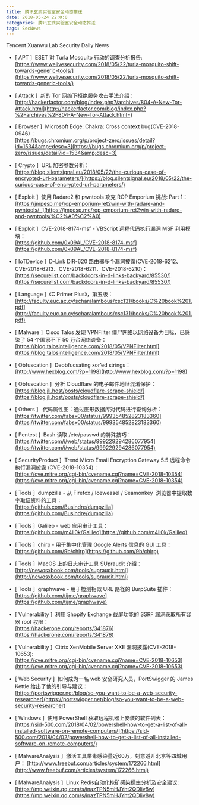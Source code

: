 ```yaml
---
title: 腾讯玄武实验室安全动态推送
date: 2018-05-24 22:0:0
categories: 腾讯玄武实验室安全动态推送
tags: SecNews
---
```


Tencent Xuanwu Lab Security Daily News  
* [ APT ]  ESET 对 Turla Mosquito 行动的调查分析报告:   
[https://www.welivesecurity.com/2018/05/22/turla-mosquito-shift-towards-generic-tools/](https://www.welivesecurity.com/2018/05/22/turla-mosquito-shift-towards-generic-tools/)  

* [ Attack ]  新的 Tor 网络下拒绝服务攻击手法介绍：   
[http://hackerfactor.com/blog/index.php?/archives/804-A-New-Tor-Attack.html](http://hackerfactor.com/blog/index.php?%2Farchives%2F804-A-New-Tor-Attack.html=)  

* [ Browser ]  Microsoft Edge: Chakra: Cross context bug(CVE-2018-0946) ：   
[https://bugs.chromium.org/p/project-zero/issues/detail?id=1534&amp;;desc=3](https://bugs.chromium.org/p/project-zero/issues/detail?id=1534&amp;desc=3)  

* [ Crypto ]  URL 加密参数分析：   
[https://blog.silentsignal.eu/2018/05/22/the-curious-case-of-encrypted-url-parameters/](https://blog.silentsignal.eu/2018/05/22/the-curious-case-of-encrypted-url-parameters/)  

* [ Exploit ]  使用 Radare2 和 pwntools 攻克 ROP Emporium 挑战: Part 1：   
[https://jmpesp.me/rop-emporium-ret2win-with-radare-and-pwntools/  ](https://jmpesp.me/rop-emporium-ret2win-with-radare-and-pwntools/%C2%A0%C2%A0)  

* [ Exploit ]  CVE-2018-8174-msf - VBScript 远程代码执行漏洞 MSF 利用模块：   
[https://github.com/0x09AL/CVE-2018-8174-msf](https://github.com/0x09AL/CVE-2018-8174-msf)  

* [ IoTDevice ]  D-Link DIR-620 路由器多个漏洞披露(CVE-2018-6212、CVE-2018-6213、CVE-2018-6211、CVE-2018-6210)：   
[https://securelist.com/backdoors-in-d-links-backyard/85530/](https://securelist.com/backdoors-in-d-links-backyard/85530/)  

* [ Language ]  《C Primer Plus》，第五版：   
[http://faculty.euc.ac.cy/scharalambous/csc131/books/C%20book%201.pdf](http://faculty.euc.ac.cy/scharalambous/csc131/books/C%20book%201.pdf)  

* [ Malware ]  Cisco Talos 发现 VPNFilter 僵尸网络以网络设备为目标，已感染了 54 个国家不下 50 万台网络设备：   
[https://blog.talosintelligence.com/2018/05/VPNFilter.html](https://blog.talosintelligence.com/2018/05/VPNFilter.html)  

* [ Obfuscation ]  Deobfucsating xor’ed strings：   
[http://www.hexblog.com/?p=1198](http://www.hexblog.com/?p=1198)  

* [ Obfuscation ]  分析 Cloudflare 的电子邮件地址混淆保护：   
[https://blog.jli.host/posts/cloudflare-scrape-shield/](https://blog.jli.host/posts/cloudflare-scrape-shield/)  

* [ Others ]   代码属性图：通过图形数据库对代码进行查询分析：   
[https://twitter.com/fabsx00/status/999354852823183360](https://twitter.com/fabsx00/status/999354852823183360)  

* [ Pentest ]  Bash 读取 /etc/passwd 的特殊技巧：   
[https://twitter.com/i/web/status/999229294286077954](https://twitter.com/i/web/status/999229294286077954)  

* [ SecurityProduct ]  Trend Micro Email Encryption Gateway 5.5 远程命令执行漏洞披露 (CVE-2018-10354)：   
[https://cve.mitre.org/cgi-bin/cvename.cgi?name=CVE-2018-10354](https://cve.mitre.org/cgi-bin/cvename.cgi?name=CVE-2018-10354)  

* [ Tools ]  dumpzilla - 从 Firefox / Iceweasel / Seamonkey  浏览器中提取数字取证资料的工具：   
[https://github.com/Busindre/dumpzilla](https://github.com/Busindre/dumpzilla)  

* [ Tools ]  Galileo - web 应用审计工具：   
[https://github.com/m4ll0k/Galileo](https://github.com/m4ll0k/Galileo)  

* [ Tools ]  chirp - 用于集中化管理 Google Alerts 信息的 GUI 工具：   
[https://github.com/9b/chirp](https://github.com/9b/chirp)  

* [ Tools ]  MacOS 上的日志审计工具 SUpraudit 介绍：   
[http://newosxbook.com/tools/supraudit.html](http://newosxbook.com/tools/supraudit.html)  

* [ Tools ]  graphwave - 用于检测相似 URL 路径的 BurpSuite 插件：   
[https://github.com/tijme/graphwave](https://github.com/tijme/graphwave)  

* [ Vulnerability ]  利用 Shopify Exchange 截屏功能的 SSRF 漏洞获取所有容器 root 权限：   
[https://hackerone.com/reports/341876](https://hackerone.com/reports/341876)  

* [ Vulnerability ]  Citrix XenMobile Server XXE 漏洞披露(CVE-2018-10653):   
[https://cve.mitre.org/cgi-bin/cvename.cgi?name=CVE-2018-10653](https://cve.mitre.org/cgi-bin/cvename.cgi?name=CVE-2018-10653)  

* [ Web Security ]  如何成为一名 web 安全研究人员，PortSwigger 的 James Kettle 给出了他的引导与建议：   
[https://portswigger.net/blog/so-you-want-to-be-a-web-security-researcher](https://portswigger.net/blog/so-you-want-to-be-a-web-security-researcher)  

* [ Windows ]  使用 PowerShell 获取远程机器上安装的软件列表：   
[https://sid-500.com/2018/04/02/powershell-how-to-get-a-list-of-all-installed-software-on-remote-computers/](https://sid-500.com/2018/04/02/powershell-how-to-get-a-list-of-all-installed-software-on-remote-computers/)  

* [ MalwareAnalysis ]  激活工具带毒感染量近60万，刻意避开北京等四城用户： 
[http://www.freebuf.com/articles/system/172266.html](http://www.freebuf.com/articles/system/172266.html)  

* [ MalwareAnalysis ]  Linux Redis自动化挖矿感染蠕虫分析及安全建议: 
[https://mp.weixin.qq.com/s/inazTPN5mHJYnt2QDliv8w](https://mp.weixin.qq.com/s/inazTPN5mHJYnt2QDliv8w)  

